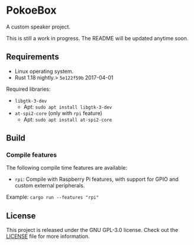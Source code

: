 # PokoeBox
A custom speaker project.

This is still a work in progress. The README will be updated anytime soon.

## Requirements
* Linux operating system.
* Rust 1.18 nightly.> `5e122f59b` 2017-04-01

Required libraries:
* `libgtk-3-dev`
    * Apt: `sudo apt install libgtk-3-dev`
* `at-spi2-core` (only with `rpi` feature)
    * Apt: `sudo apt install at-spi2-core`

## Build
### Compile features
The following compile time features are available:
* `rpi`: Compile with Raspberry Pi features, with support for GPIO and custom external peripherals.

Example: `cargo run --features "rpi"`

## License
This project is released under the GNU GPL-3.0 license.
Check out the [LICENSE](LICENSE) file for more information.
